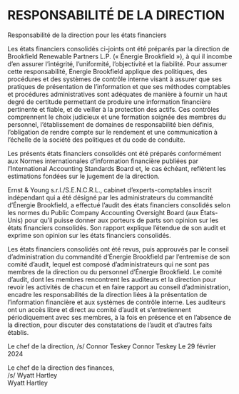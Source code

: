 # RESPONSABILITÉ DE LA DIRECTION  

Responsabilité de la direction pour les états financiers  

Les états financiers consolidés ci-joints ont été préparés par la direction de Brookfield Renewable Partners L.P. (« Énergie Brookfield »), à qui il incombe d’en assurer l’intégrité, l’uniformité, l’objectivité et la fiabilité. Pour assumer cette responsabilité, Énergie Brookfield applique des politiques, des procédures et des systèmes de contrôle interne visant à assurer que ses pratiques de présentation de l’information et que ses méthodes comptables et procédures administratives sont adéquates de manière à fournir un haut degré de certitude permettant de produire une information financière pertinente et fiable, et de veiller à la protection des actifs. Ces contrôles comprennent le choix judicieux et une formation soignée des membres du personnel, l’établissement de domaines de responsabilité bien définis, l’obligation de rendre compte sur le rendement et une communication à l’échelle de la société des politiques et du code de conduite.  

Les présents états financiers consolidés ont été préparés conformément aux Normes internationales d’information financière publiées par l’International Accounting Standards Board et, le cas échéant, reflètent les estimations fondées sur le jugement de la direction.  

Ernst & Young s.r.l./S.E.N.C.R.L., cabinet d’experts-comptables inscrit indépendant qui a été désigné par les administrateurs du commandité d’Énergie Brookfield, a effectué l’audit des états financiers consolidés selon les normes du Public Company Accounting Oversight Board (aux États-Unis) pour qu’il puisse donner aux porteurs de parts son opinion sur les états financiers consolidés. Son rapport explique l’étendue de son audit et exprime son opinion sur les états financiers consolidés.  

Les états financiers consolidés ont été revus, puis approuvés par le conseil d’administration du commandité d’Énergie Brookfield par l’entremise de son comité d’audit, lequel est composé d’administrateurs qui ne sont pas membres de la direction ou du personnel d’Énergie Brookfield. Le comité d’audit, dont les membres rencontrent les auditeurs et la direction pour revoir les activités de chacun et en faire rapport au conseil d’administration, encadre les responsabilités de la direction liées à la présentation de l’information financière et aux systèmes de contrôle interne. Les auditeurs ont un accès libre et direct au comité d’audit et s’entretiennent périodiquement avec ses membres, à la fois en présence et en l’absence de la direction, pour discuter des constatations de l’audit et d’autres faits établis.  

Le chef de la direction, /s/ Connor Teskey Connor Teskey Le 29 février 2024  

Le chef de la direction des finances,   
/s/ Wyatt Hartley   
Wyatt Hartley  